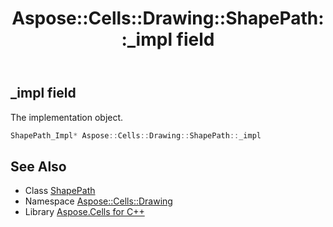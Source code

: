﻿---
title: Aspose::Cells::Drawing::ShapePath::_impl field
linktitle: _impl
second_title: Aspose.Cells for C++ API Reference
description: 'Aspose::Cells::Drawing::ShapePath::_impl field. The implementation object in C++.'
type: docs
weight: 1600
url: /cpp/aspose.cells.drawing/shapepath/_impl/
---
## _impl field


The implementation object.

```cpp
ShapePath_Impl* Aspose::Cells::Drawing::ShapePath::_impl
```

## See Also

* Class [ShapePath](../)
* Namespace [Aspose::Cells::Drawing](../../)
* Library [Aspose.Cells for C++](../../../)
